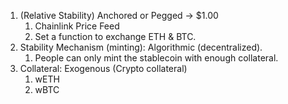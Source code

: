 1. (Relative Stability) Anchored or Pegged -> $1.00
   1. Chainlink Price Feed
   2. Set a function to exchange ETH & BTC.
2. Stability Mechanism (minting): Algorithmic (decentralized).
   1. People can only mint the stablecoin with enough collateral.
3. Collateral: Exogenous (Crypto collateral)
   1. wETH
   2. wBTC
